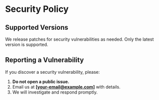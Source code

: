 # Security Policy

## Supported Versions
We release patches for security vulnerabilities as needed. Only the latest version is supported.

## Reporting a Vulnerability
If you discover a security vulnerability, please:
1. **Do not open a public issue.**
2. Email us at **[your-email@example.com]** with details.
3. We will investigate and respond promptly.
